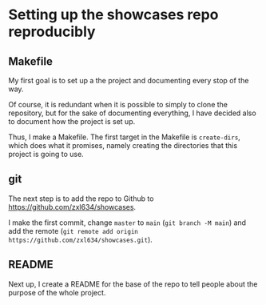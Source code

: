 # Setting up the showcases repo reproducibly

## Makefile

My first goal is to set up a the project and documenting every stop of the way.

Of course, it is redundant when it is possible to simply to clone the repository, but for the sake of documenting everything, I have decided also to document how the project is set up.

Thus, I make a Makefile. The first target in the Makefile is `create-dirs`, which does what it promises, namely creating the directories that this project is going to use.

## git

The next step is to add the repo to Github to https://github.com/zxl634/showcases.

I make the first commit, change `master` to `main` (`git branch -M main`) and add the remote (`git remote add origin https://github.com/zxl634/showcases.git`).

## README

Next up, I create a README for the base of the repo to tell people about the purpose of the whole project.
